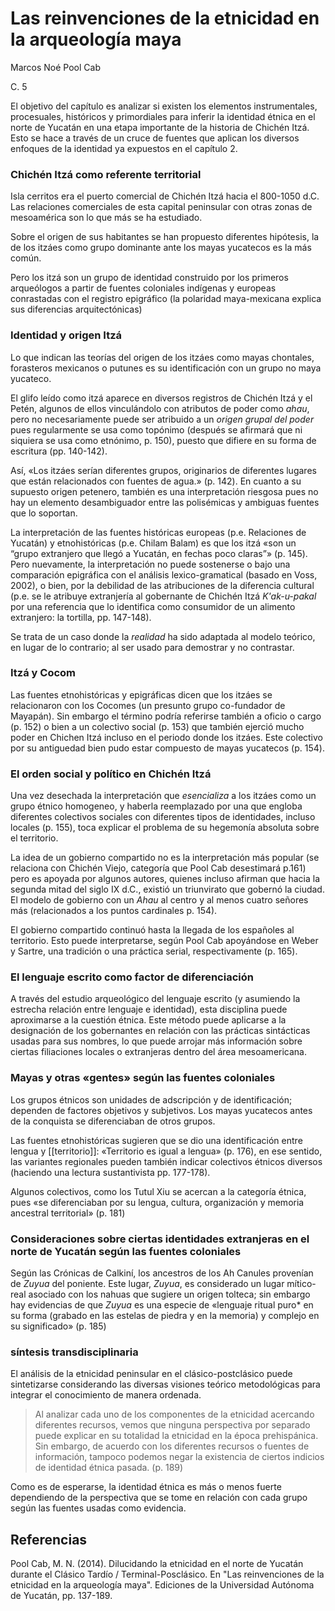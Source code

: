 # Las reinvenciones de la etnicidad en la arqueología maya
Marcos Noé Pool Cab


C. 5

El objetivo del capítulo es analizar si existen los elementos instrumentales, procesuales, históricos y primordiales para inferir la identidad étnica en el norte de Yucatán en una etapa importante de la historia de Chichén Itzá. Esto se hace a través de un cruce de fuentes que aplican los diversos enfoques de la identidad ya expuestos en el capítulo 2.

### Chichén Itzá como referente territorial

Isla cerritos era el puerto comercial de Chichén Itzá hacia el 800-1050 d.C. Las relaciones comerciales de esta capital peninsular con otras zonas de mesoamérica son lo que más se ha estudiado.

Sobre el origen de sus habitantes se han propuesto diferentes hipótesis, la de los itzáes como grupo dominante ante los mayas yucatecos es la más común.

Pero los itzá son un grupo de identidad construido por los primeros arqueólogos a partir de fuentes coloniales indígenas y europeas conrastadas con el registro epigráfico (la polaridad maya-mexicana explica sus diferencias arquitectónicas)

### Identidad y origen Itzá

Lo que indican las teorías del origen de los itzáes como mayas chontales, forasteros mexicanos o putunes es su identificación con un grupo no maya yucateco.

El glifo leído como itzá aparece en diversos registros de Chichén Itzá y el Petén, algunos de ellos vinculándolo con atributos de poder como *ahau*, pero no necesariamente puede ser atribuido a un *origen grupal del poder* pues regularmente se usa como topónimo (después se afirmará que ni siquiera se usa como etnónimo, p. 150), puesto que difiere en su forma de escritura (pp. 140-142).

Así, «Los itzáes serían diferentes grupos, originarios de diferentes lugares que están relacionados con fuentes de agua.» (p. 142). En cuanto a su supuesto origen petenero, también es una interpretación riesgosa pues no hay un elemento desambiguador entre las polisémicas y ambiguas fuentes que lo soportan.

La interpretación de las fuentes históricas europeas (p.e. Relaciones de Yucatán) y etnohistóricas (p.e. Chilam Balam) es que los itzá «son un “grupo extranjero que llegó a Yucatán, en fechas poco claras”» (p. 145). Pero nuevamente, la interpretación no puede sostenerse o bajo una comparación epigráfica con el análisis lexico-gramatical (basado en Voss, 2002), o bien, por la debilidad de las atribuciones de la diferencia cultural (p.e. se le atribuye extranjería al gobernante de Chichén Itzá *K'ak-u-pakal* por una referencia que lo identifica como consumidor de un alimento extranjero: la tortilla, pp. 147-148).

Se trata de un caso donde la *realidad* ha sido adaptada al modelo teórico, en lugar de lo contrario; al ser usado para demostrar y no contrastar.

### Itzá y Cocom

Las fuentes etnohistóricas y epigráficas dicen que los itzáes se relacionaron con los Cocomes (un presunto grupo co-fundador de Mayapán). Sin embargo el término podría referirse también a oficio o cargo (p. 152) o bien a un colectivo social (p. 153) que también ejerció mucho poder en Chichen Itzá incluso en el periodo donde los itzáes. Este colectivo por su antiguedad bien pudo estar compuesto de mayas yucatecos (p. 154).

### El orden social y político en Chichén Itzá

Una vez desechada la interpretación que *esencializa* a los itzáes como un grupo étnico homogeneo, y haberla reemplazado por una que engloba diferentes colectivos sociales con diferentes tipos de identidades, incluso locales (p. 155), toca explicar el problema de su hegemonía absoluta sobre el territorio.

La idea de un gobierno compartido no es la interpretación más popular (se relaciona con Chichén Viejo, categoría que Pool Cab desestimará p.161) pero es apoyada por algunos autores, quienes incluso afirman que hacia la segunda mitad del siglo IX d.C., existió un triunvirato que gobernó la ciudad. El modelo de gobierno con un *Ahau* al centro y al menos cuatro señores más (relacionados a los puntos cardinales p. 154).

El gobierno compartido continuó hasta la llegada de los españoles al territorio. Esto puede interpretarse, según Pool Cab apoyándose en Weber y Sartre, una tradición o una práctica serial, respectivamente (p. 165).

### El lenguaje escrito como factor de diferenciación

A través del estudio arqueológico del lenguaje escrito (y asumiendo la estrecha relación entre lenguaje e identidad), esta disciplina puede aproximarse a la cuestión étnica. Este método puede aplicarse a la designación de los gobernantes en relación con las prácticas sintácticas usadas para sus nombres, lo que puede arrojar más información sobre ciertas filiaciones locales o extranjeras dentro del área mesoamericana.

### Mayas y otras «gentes» según las fuentes coloniales

Los grupos étnicos son unidades de adscripción y de identificación; dependen de factores objetivos y subjetivos. Los mayas yucatecos antes de la conquista se diferenciaban de otros grupos.

Las fuentes etnohistóricas sugieren que se dio una identificación entre lengua y [[territorio]]: «Territorio es igual a lengua» (p. 176), en ese sentido, las variantes regionales pueden también indicar colectivos étnicos diversos (haciendo una lectura sustantivista pp. 177-178).

Algunos colectivos, como los Tutul Xiu se acercan a la categoría étnica, pues «se diferenciaban por su lengua, cultura, organización y memoria ancestral territorial» (p. 181)

### Consideraciones sobre ciertas identidades extranjeras en el norte de Yucatán según las fuentes coloniales

Según las Crónicas de Calkiní, los ancestros de los Ah Canules provenían de *Zuyua* del poniente. Este lugar, *Zuyua*, es considerado un lugar mítico-real asociado con los nahuas que sugiere un origen tolteca; sin embargo hay evidencias de que *Zuyua* es una especie de «lenguaje ritual puro* en su forma (grabado en las estelas de piedra y en la memoria) y complejo en su significado» (p. 185)

### síntesis transdisciplinaria

El análisis de la etnicidad peninsular en el clásico-postclásico puede sintetizarse considerando las diversas visiones teórico metodológicas para integrar el conocimiento de manera ordenada.

>Al analizar cada uno de los componentes de la etnicidad acercando diferentes recursos, vemos que ninguna perspectiva por separado puede explicar en su totalidad la etnicidad en la época prehispánica. Sin embargo, de acuerdo con los diferentes recursos o fuentes de información, tampoco podemos negar la existencia de ciertos indicios de identidad étnica pasada. (p. 189)

Como es de esperarse, la identidad étnica es más o menos fuerte dependiendo de la perspectiva que se tome en relación con cada grupo según las fuentes usadas como evidencia.

## Referencias

Pool Cab, M. N. (2014). Dilucidando la etnicidad en el norte de Yucatán durante el Clásico Tardío / Terminal-Posclásico. En "Las reinvenciones de la etnicidad en la arqueología maya". Ediciones de la Universidad Autónoma de Yucatán, pp. 137-189.

